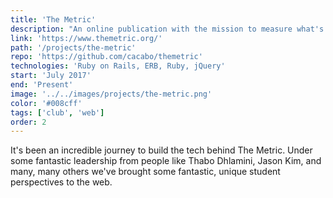```yaml
---
title: 'The Metric'
description: "An online publication with the mission to measure what's happening around the world through your voice."
link: 'https://www.themetric.org/'
path: '/projects/the-metric'
repo: 'https://github.com/cacabo/themetric'
technologies: 'Ruby on Rails, ERB, Ruby, jQuery'
start: 'July 2017'
end: 'Present'
image: '../../images/projects/the-metric.png'
color: '#008cff'
tags: ['club', 'web']
order: 2
---
```


It's been an incredible journey to build the tech behind The Metric. Under some fantastic leadership from people like Thabo Dhlamini, Jason Kim, and many, many others we've brought some fantastic, unique student perspectives to the web.
